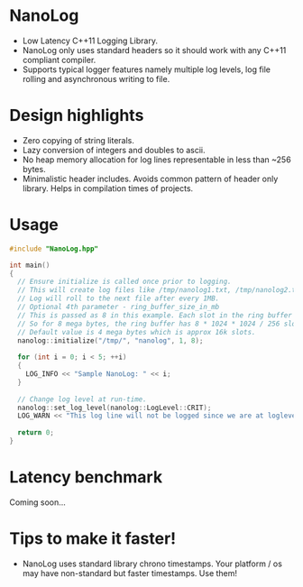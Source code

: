 # NanoLog
* Low Latency C++11 Logging Library. 
* NanoLog only uses standard headers so it should work with any C++11 compliant compiler.
* Supports typical logger features namely multiple log levels, log file rolling and asynchronous writing to file.

# Design highlights
* Zero copying of string literals.
* Lazy conversion of integers and doubles to ascii. 
* No heap memory allocation for log lines representable in less than ~256 bytes.
* Minimalistic header includes. Avoids common pattern of header only library. Helps in compilation times of projects.

# Usage
```c++
#include "NanoLog.hpp"

int main()
{
  // Ensure initialize is called once prior to logging.
  // This will create log files like /tmp/nanolog1.txt, /tmp/nanolog2.txt etc.
  // Log will roll to the next file after every 1MB.
  // Optional 4th parameter - ring_buffer_size_in_mb
  // This is passed as 8 in this example. Each slot in the ring buffer is 256 bytes.
  // So for 8 mega bytes, the ring buffer has 8 * 1024 * 1024 / 256 slots.
  // Default value is 4 mega bytes which is approx 16k slots.
  nanolog::initialize("/tmp/", "nanolog", 1, 8);
  
  for (int i = 0; i < 5; ++i)
  {
    LOG_INFO << "Sample NanoLog: " << i;
  }
  
  // Change log level at run-time.
  nanolog::set_log_level(nanolog::LogLevel::CRIT);
  LOG_WARN << "This log line will not be logged since we are at loglevel = CRIT";
  
  return 0;
}
```
# Latency benchmark
Coming soon...

# Tips to make it faster!
* NanoLog uses standard library chrono timestamps. Your platform / os may have non-standard but faster timestamps. Use them!
